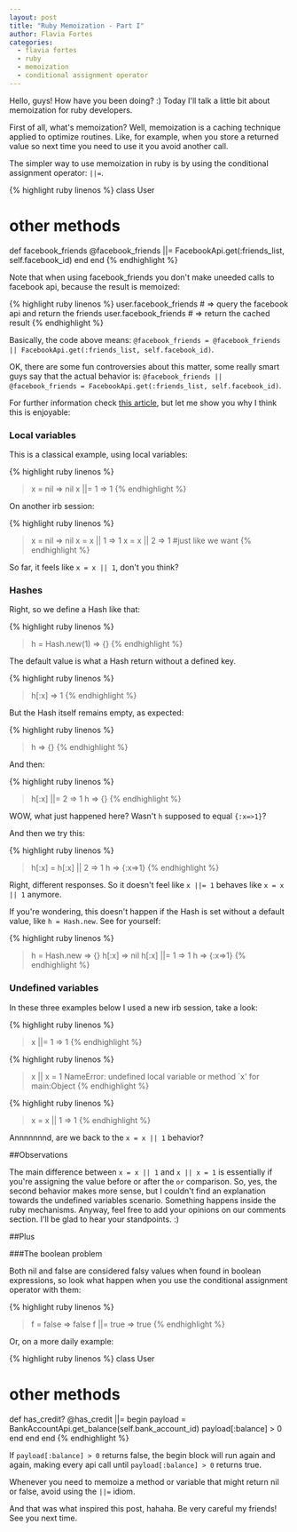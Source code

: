 ```yaml
---
layout: post
title: "Ruby Memoization - Part I"
author: Flavia Fortes
categories:
  - flavia fortes
  - ruby
  - memoization
  - conditional assignment operator
---
```


Hello, guys! How have you been doing? :) Today I'll talk a little bit about memoization for ruby developers.

<!--more-->

First of all, what's memoization? Well, memoization is a caching technique applied to optimize routines. Like, for example, when you store a returned value so next time you need to use it you avoid another call.

The simpler way to use memoization in ruby is by using the conditional assignment operator: ```||=```.

{% highlight ruby linenos %}
class User
   # other methods
  def facebook_friends
    @facebook_friends ||= FacebookApi.get(:friends_list, self.facebook_id)
  end
end
{% endhighlight %}

Note that when using facebook_friends you don't make uneeded calls to facebook api, because the result is memoized:

{% highlight ruby linenos %}
user.facebook_friends # => query the facebook api and return the friends
user.facebook_friends # => return the cached result
{% endhighlight %}

Basically, the code above means:
 ```@facebook_friends = @facebook_friends || FacebookApi.get(:friends_list, self.facebook_id)```.

 OK, there are some fun controversies about this matter, some really smart guys say that the actual behavior is:
```@facebook_friends || @facebook_friends = FacebookApi.get(:friends_list, self.facebook_id)```.

For further information check [this article](http://www.rubyinside.com/what-rubys-double-pipe-or-equals-really-does-5488.html), but let me show you why I think this is enjoyable:


### Local variables

This is a classical example, using local variables:

{% highlight ruby linenos %}
> x = nil
  => nil
> x ||= 1
  => 1
{% endhighlight %}

On another irb session:

{% highlight ruby linenos %}
> x = nil
 => nil
> x = x || 1
 => 1
> x = x || 2
 => 1    #just like we want
{% endhighlight %}

So far, it feels like ```x = x || 1```, don't you think?


### Hashes

Right, so we define a Hash like that:

{% highlight ruby linenos %}
> h = Hash.new(1)
 => {}
{% endhighlight %}

The default value is what a Hash return without a defined key.

{% highlight ruby linenos %}
> h[:x]
 => 1
{% endhighlight %}

But the Hash itself remains empty, as expected:

{% highlight ruby linenos %}
> h
 => {}
{% endhighlight %}

And then:

{% highlight ruby linenos %}
> h[:x] ||= 2
 => 1
> h
 => {}
{% endhighlight %}

WOW, what just happened here? Wasn't ```h```  supposed to equal ```{:x=>1}```?

And then we try this:

{% highlight ruby linenos %}
> h[:x] = h[:x] || 2
 => 1
> h
 => {:x=>1}
{% endhighlight %}

Right, different responses. So it doesn't feel like ```x ||= 1``` behaves like ```x = x || 1``` anymore.

If you're wondering, this doesn't happen if the Hash is set without a default value, like ```h = Hash.new```.
See for yourself:

{% highlight ruby linenos %}
> h = Hash.new
 => {}
> h[:x]
 => nil
> h[:x] ||= 1
 => 1
> h
 => {:x=>1}
{% endhighlight %}


### Undefined variables

In these three examples below I used a new irb session, take a look:

{% highlight ruby linenos %}
> x ||= 1
 => 1
{% endhighlight %}

{% highlight ruby linenos %}
> x || x = 1
NameError: undefined local variable or method `x' for main:Object
{% endhighlight %}

{% highlight ruby linenos %}
> x = x || 1
 => 1
{% endhighlight %}

Annnnnnnd, are we back to the ```x = x || 1``` behavior?


##Observations

The main difference between ```x = x || 1``` and ```x || x = 1``` is essentially if you're assigning the value before or after the ```or``` comparison. So, yes, the second behavior makes more sense, but I couldn't find an explanation towards the undefined variables scenario. Something happens inside the ruby mechanisms. Anyway, feel free to add your opinions on our comments section. I'll be glad to hear your standpoints. :)


##Plus

###The boolean problem

Both nil and false are considered falsy values when found in boolean expressions, so look what happen when you use the conditional assignment operator with them:

{% highlight ruby linenos %}
> f = false
 => false
> f ||= true
 => true
{% endhighlight %}

Or, on a more daily example:

{% highlight ruby linenos %}
class User
  # other methods
  def has_credit?
    @has_credit ||= begin
      payload = BankAccountApi.get_balance(self.bank_account_id)
      payload[:balance] > 0
    end
  end
end
{% endhighlight %}

If ```payload[:balance] > 0``` returns false, the begin block will run again and again, making every api call until ```payload[:balance] > 0``` returns true.

Whenever you need to memoize a method or variable that might return nil or false, avoid using the ```||=``` idiom.

And that was what inspired this post, hahaha. Be very careful my friends! See you next time.